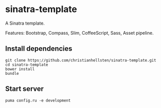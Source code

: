 sinatra-template
================

A Sinatra template.

Features: Bootstrap, Compass, Slim, CoffeeScript, Sass, Asset pipeline.

Install dependencies
-----

    git clone https://github.com/christianhellsten/sinatra-template.git
    cd sinatra-template
    bower install
    bundle

Start server
-----

    puma config.ru -e development
